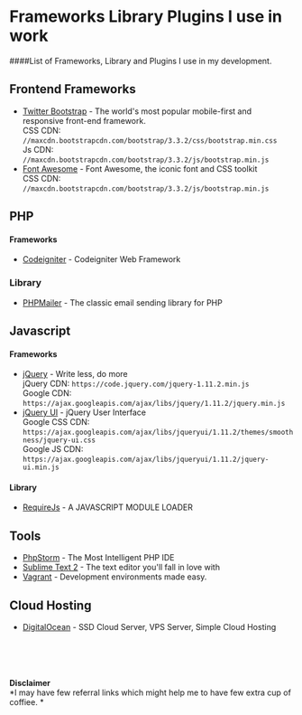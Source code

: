 # Frameworks Library Plugins I use in work
####List of Frameworks, Library and Plugins I use in my development.

## Frontend Frameworks
- [Twitter Bootstrap](http://getbootstrap.com) - The world's most popular mobile-first and responsive front-end framework.<br/>
CSS CDN: `//maxcdn.bootstrapcdn.com/bootstrap/3.3.2/css/bootstrap.min.css`<br/>
Js CDN: `//maxcdn.bootstrapcdn.com/bootstrap/3.3.2/js/bootstrap.min.js`
- [Font Awesome](http://fortawesome.github.io/Font-Awesome/) - Font Awesome, the iconic font and CSS toolkit<br/>
CSS CDN: `//maxcdn.bootstrapcdn.com/bootstrap/3.3.2/js/bootstrap.min.js`

## PHP
#### Frameworks
- [Codeigniter](http://www.codeigniter.com) - Codeigniter Web Framework

### Library
- [PHPMailer](https://github.com/PHPMailer/PHPMailer) - The classic email sending library for PHP


## Javascript
#### Frameworks
- [jQuery](http://jquery.com) - Write less, do more<br/>
jQuery CDN: `https://code.jquery.com/jquery-1.11.2.min.js`<br/>
Google CDN: `https://ajax.googleapis.com/ajax/libs/jquery/1.11.2/jquery.min.js`<br/>
- [jQuery UI](http://jqueryui.com) - jQuery User Interface<br/>
Google CSS CDN:  `https://ajax.googleapis.com/ajax/libs/jqueryui/1.11.2/themes/smoothness/jquery-ui.css`<br/>
Google JS CDN: `https://ajax.googleapis.com/ajax/libs/jqueryui/1.11.2/jquery-ui.min.js`<br/>

#### Library
* [RequireJs](http://requirejs.org) - A JAVASCRIPT MODULE LOADER

## Tools
- [PhpStorm](https://www.jetbrains.com/phpstorm/) - The Most Intelligent PHP IDE
- [Sublime Text 2](http://www.sublimetext.com) - The text editor you'll fall in love with
- [Vagrant](https://www.vagrantup.com) - Development environments made easy.

## Cloud Hosting
- [DigitalOcean](https://www.digitalocean.com/?refcode=222128d61c99) - SSD Cloud Server, VPS Server, Simple Cloud Hosting



<br/><br/><br/><br/>
**Disclaimer**<br/>
*I may have few referral links which might help me to have few extra cup of coffiee. *
